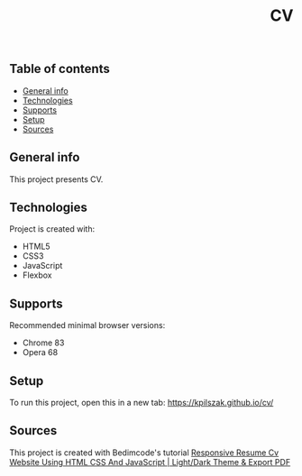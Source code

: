 <h1 align="right">CV</h1><br>

## Table of contents
* [General info](#general-info)
* [Technologies](#technologies)
* [Supports](#supports)
* [Setup](#setup)
* [Sources](#sources)

## General info
This project presents CV.  
	
## Technologies
Project is created with:
* HTML5
* CSS3
* JavaScript
* Flexbox 

## Supports
Recommended minimal browser versions:
* Chrome 83
* Opera 68

## Setup
To run this project, open this in a new tab: <a href="https://kpilszak.github.io/cv/">https://kpilszak.github.io/cv/</a>

## Sources
This project is created with Bedimcode's tutorial <a href="https://www.youtube.com/watch?v=oYjseP_Qhv4">Responsive Resume Cv Website Using HTML CSS And JavaScript | Light/Dark Theme & Export PDF</a>
